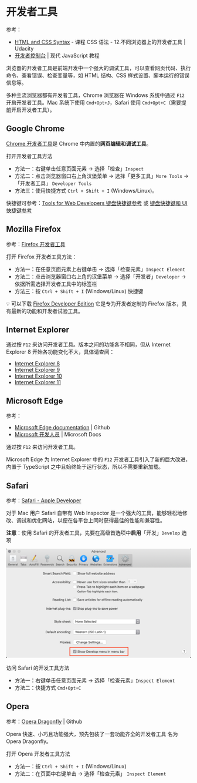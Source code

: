 # 开发者工具
参考：
* [HTML and CSS Syntax](https://cn.udacity.com/course/html-and-css-syntax--ud001) - 课程  CSS 语法 - 12.不同浏览器上的开发者工具 | Udacity
* [开发者控制台](https://zh.javascript.info/devtools) | 现代 JavaScript 教程

浏览器的开发者工具是前端开发中一个强大的调试工具，可以查看网页代码、执行命令、查看错误、检查变量等，如 HTML 结构、CSS 样式设置、脚本运行的错误信息等。

多种主流浏览器都有开发者工具，Chrome 浏览器在 Windows 系统中通过 `F12` 开启开发者工具。Mac 系统下使用 `Cmd+Opt+J`，Safari 使用 `Cmd+Opt+C`（需要提前开启开发者工具）。

## Google Chrome
[Chrome 开发者工具](https://developers.google.cn/web/tools/chrome-devtools/)是 Chrome 中内置的**网页编辑和调试工具**。

打开开发者工具方法
* 方法一：右键单击任意页面元素 -> 选择「检查」`Inspect`
* 方法二：点击浏览器窗口右上角汉堡菜单 -> 选择「更多工具」`More Tools` -> 「开发者工具」 `Developer Tools`
* 方法三：使用快捷方式 `Ctrl + Shift + I` (Windows/Linux)。

快捷键可参考：[Tools for Web Developers 键盘快捷键参考](https://developer.chrome.com/devtools/docs/shortcuts#opening-devtools) 或 [键盘快捷键和 UI 快捷键参考](http://www.css88.com/doc/chrome-devtools/shortcuts/)

## Mozilla Firefox
参考：[Firefox 开发者工具](https://developer.mozilla.org/zh-CN/docs/Tools)

打开 Firefox 开发者工具方法：
* 方法一：在任意页面元素上右键单击 -> 选择「检查元素」`Inspect Element`
* 方法二：点击浏览器窗口右上角的汉堡菜单 -> 选择「开发者」`Developer` -> 依据所需选择开发者工具中的标签栏
* 方法三：按  `Ctrl + Shift + I` (Windows/Linux) 快捷键

:bulb: 可以下载 [Firefox Developer Edition](https://www.mozilla.org/en-US/firefox/developer/) 它是专为开发者定制的 Firefox 版本，具有最新的功能和开发者试验工具。

## Internet Explorer
通过按 `F12` 来访问开发者工具。版本之间的功能各不相同，但从 Internet Explorer 8 开始各功能变化不大，具体请查阅：

- [Internet Explorer 8](https://msdn.microsoft.com/zh-cn/library/dd565628.aspx)
- [Internet Explorer 9](https://msdn.microsoft.com/zh-cn/library/gg589512.aspx)
- [Internet Explorer 10](https://msdn.microsoft.com/zh-cn/library/hh673549.aspx)
- [Internet Explorer 11](https://msdn.microsoft.com/zh-cn/library/bg182636.aspx)

## Microsoft Edge
参考：
* [Microsoft Edge documentation](https://github.com/MicrosoftEdge/MicrosoftEdge-Documentation) | Github
* [Microsoft 开发人员](https://dev.windows.com/zh-cn/microsoft-edge/platform/documentation/f12-devtools-guide/) | Microsoft Docs

通过按 `F12` 来访问开发者工具。

Microsoft Edge 为 Internet Explorer 中的 `F12` 开发者工具引入了新的巨大改进，内置于 TypeScript 之中且始终处于运行状态，所以不需要重新加载。

## Safari
参考：[Safari - Apple Developer](https://developer.apple.com/safari/tools/)

对于 Mac 用户 Safari 自带有 Web Inspector 是一个强大的工具，能够轻松地修改、调试和优化网站，以便在各平台上同时获得最佳的性能和兼容性。

**注意**：使用 Safari 的开发者工具，先要在高级首选项中**启用**「开发」`Develop` 选项

![需要先开启「开发菜单」-> 打开「偏好设置」-> 选择「高级」选项](./images/20200224114336989_1989.png)

访问 Safari 的开发工具方法
* 方法一：右键单击任意页面元素 -> 选择「检查元素」`Inspect Element`
* 方法二：快捷方式 `Cmd+Opt+C`


## Opera
参考：[Opera Dragonfly](https://github.com/operasoftware/dragonfly) | Github

Opera 快速、小巧且功能强大，预先包装了一套功能齐全的开发者工具 名为 Opera Dragonfly。

打开 Opera 开发者工具方法
* 方法一：按 `Ctrl + Shift + I` (Windows/Linux)
* 方法二：在页面中右键单击 -> 选择「检查元素」 `Inspect Element`